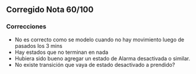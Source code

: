 ## Corregido Nota 60/100

### Correcciones
- No es correcto como se modelo cuando no hay movimiento luego de pasados los 3 mins
- Hay estados que no terminan en nada
- Hubiera sido bueno agregar un estado de Alarma desactivada o similar.
- No existe transición que vaya de estado desactivado a prendido?
